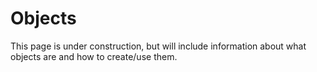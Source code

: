 # Objects

This page is under construction, but will include information about what objects are and how to create/use them.
